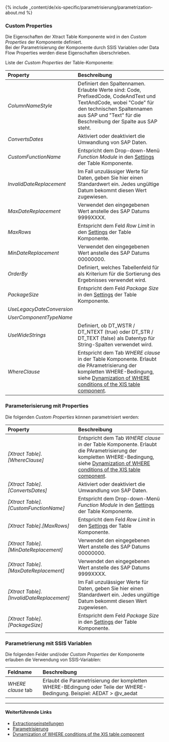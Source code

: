 
{% include _content/de/xis-specific/parametrisierung/parametrization-about.md  %}

### Custom Properties

Die Eigenschaften der Xtract Table Komponente wird in den *Custom Properties* der Komponente definiert. <br>
Bei der Parametrisierung der Komponente durch SSIS Variablen oder Data Flow Properties werden diese Eigenschaften überschrieben.

Liste der *Custom Properties* der Table-Komponente:

|Property|Beschreibung|
|:----|:----|
| *ColumnNameStyle* | Definiert den Spaltennamen. Erlaubte Werte sind: Code, PrefixedCode, CodeAndText und TextAndCode, wobei "Code" für den technischen Spaltennamen aus SAP und "Text" für die Beschreibung der Spalte aus SAP steht.|
| *ConvertsDates* | Aktiviert oder deaktiviert die Umwandlung von SAP Daten. |
| *CustomFunctionName* | Entspricht dem Drop-down-Menü *Function Module* in den [Settings](./extraktionseinstellungen) der Table Komponente.|
| *InvalidDateReplacement* | Im Fall unzulässiger Werte für Daten, geben Sie hier einen Standardwert ein. Jedes ungültige Datum bekommt diesen Wert zugewiesen.|
| *MaxDateReplacement* | Verwendet den eingegebenen Wert anstelle des SAP Datums 9999XXXX.|
| *MaxRows* | Entspricht dem Feld *Row Limit* in den [Settings](./extraktionseinstellungen) der Table Komponente.|
| *MinDateReplacement* | Verwendet den eingegebenen Wert anstelle des SAP Datums 00000000.|
| *OrderBy* | Definiert, welches Tabellenfeld für als Kriterium für die Sortierung des Ergebnisses verwendet wird.|
| *PackageSize*| Entspricht dem Feld *Package Size* in den [Settings](./extraktionseinstellungen) der Table Komponente.|
| *UseLegacyDateConversion* | |
| *UserComponentTypeName* | |
| *UseWideStrings* | Definiert, ob DT_WSTR / DT_NTEXT (true) oder DT_STR / DT_TEXT (false) als Datentyp für String-Spalten verwendet wird.|
| *WhereClause* | Entspricht dem Tab *WHERE clause* in der Table Komponente. Erlaubt die PArametrisierung der kompletten WHERE-Bedingung, siehe [Dynamization of WHERE conditions of the XIS table component](https://kb.theobald-software.com/xtract-is/Dynamization-of-WHERE-conditions-of-the-XIS-table-components).|

### Parameterisierung mit Properties
Die folgenden *Custom Properties* können parametrisiert werden:

|Property|Beschreibung|
|:----|:----|
| *[Xtract Table].[WhereClause]*| Entspricht dem Tab *WHERE clause* in der Table Komponente. Erlaubt die PArametrisierung der kompletten WHERE-Bedingung, siehe [Dynamization of WHERE conditions of the XIS table component](https://kb.theobald-software.com/xtract-is/Dynamization-of-WHERE-conditions-of-the-XIS-table-components).|
| *[Xtract Table].[ConvertsDates]*|Aktiviert oder deaktiviert die Umwandlung von SAP Daten. |
| *[Xtract Table].[CustomFunctionName]*| Entspricht dem Drop-down-Menü *Function Module* in den [Settings](./extraktionseinstellungen) der Table Komponente.|
| *[Xtract Table].[MaxRows]*| Entspricht dem Feld *Row Limit* in den [Settings](./extraktionseinstellungen) der Table Komponente.|
| *[Xtract Table].[MinDateReplacement]*|Verwendet den eingegebenen Wert anstelle des SAP Datums 00000000.|
| *[Xtract Table].[MaxDateReplacement]*|Verwendet den eingegebenen Wert anstelle des SAP Datums 9999XXXX.|
| *[Xtract Table].[InvalidDateReplacement]*|Im Fall unzulässiger Werte für Daten, geben Sie hier einen Standardwert ein. Jedes ungültige Datum bekommt diesen Wert zugewiesen.|
| *[Xtract Table].[PackageSize]*| Entspricht dem Feld *Package Size* in den [Settings](./extraktionseinstellungen) der Table Komponente.|

### Parametrierung mit SSIS Variablen
Die folgenden Felder und/oder *Custom Properties* der Komponente erlauben die Verwendung von SSIS-Variablen:

|Feldname|Beschreibung|
|:----|:----|
| *WHERE clause* tab| Erlaubt die Parametrisierung der kompletten WHERE-BEdingung oder Teile der WHERE-Bedingung. Beispiel: AEDAT > @v_aedat|

****
#### Weiterführende Links
- [Extractionseinstellungen](./extraktionseinstellungen) <br>
- [Parametrisierung](../parametrisierung) <br>
- [Dynamization of WHERE conditions of the XIS table component](https://kb.theobald-software.com/xtract-is/Dynamization-of-WHERE-conditions-of-the-XIS-table-components)